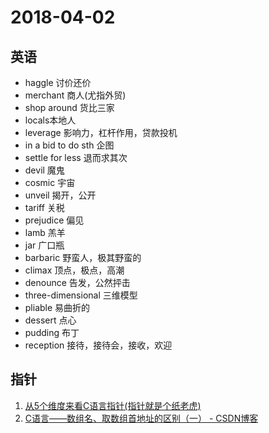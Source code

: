 # 2018-04-02

## 英语

* haggle 讨价还价
* merchant 商人(尤指外贸)
* shop around 货比三家
* locals本地人
* leverage 影响力，杠杆作用，贷款投机
* in a bid to do sth 企图
* settle for less 退而求其次
* devil 魔鬼
* cosmic 宇宙
* unveil 揭开，公开
* tariff 关税
* prejudice 偏见
* lamb 羔羊
* jar 广口瓶
* barbaric 野蛮人，极其野蛮的
* climax 顶点，极点，高潮
* denounce 告发，公然抨击
* three-dimensional 三维模型
* pliable 易曲折的
* dessert 点心
* pudding 布丁
* reception 接待，接待会，接收，欢迎

## 指针
1. [从5个维度来看C语言指针(指针就是个纸老虎)](https://zhuanlan.zhihu.com/p/28041871)
2. [C语言——数组名、取数组首地址的区别（一） - CSDN博客](https://blog.csdn.net/jingzi123456789/article/details/66478310)
